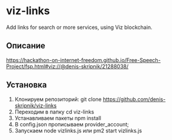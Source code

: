 # viz-links
 Add links for search or more services, using Viz blockchain.

## Описание
https://hackathon-on-internet-freedom.github.io/Free-Speech-Project/fsp.html#viz://@denis-skripnik/21288038/

## Установка
1. Клонируем репозиторий:
git clone https://github.com/denis-skripnik/viz-links
2. Переходим в папку
cd viz-links
3. Устанавливаем пакеты
npm install
4. В config.json прописываем provider_account;
5. Запускаем
node vizlinks.js
или
pm2 start vizlinks.js